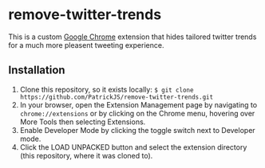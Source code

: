 # remove-twitter-trends

This is a custom [Google Chrome](https://www.google.com/chrome/) extension that hides tailored twitter trends for a much more pleasent tweeting experience.

## Installation

1. Clone this repository, so it exists locally: `$ git clone https://github.com/PatrickJS/remove-twitter-trends.git`
2. In your browser, open the Extension Management page by navigating to `chrome://extensions` or by clicking on the Chrome menu, hovering over More Tools then selecting Extensions.
3. Enable Developer Mode by clicking the toggle switch next to Developer mode.
4. Click the LOAD UNPACKED button and select the extension directory (this repository, where it was cloned to).
